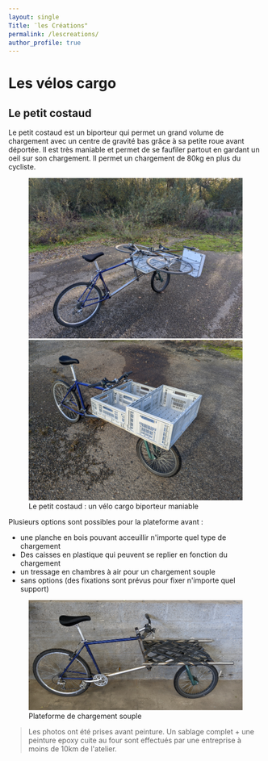 ```yaml
---
layout: single
Title: ¨les Créations"
permalink: /lescreations/
author_profile: true
---
```

# Les vélos cargo
## Le petit costaud
Le petit costaud est un biporteur qui permet un grand volume de chargement avec un centre de gravité bas grâce à sa petite roue avant déportée. Il est très maniable et permet de se faufiler partout en gardant un oeil sur son chargement. Il permet un chargement de 80kg en plus du cycliste.

<figure class="half">
    <a href="/assets/images/cargo01.jpg"><img src="/assets/images/cargo01.jpg"></a>
    <a href="/assets/images/cargo02.jpg"><img src="/assets/images/cargo02.jpg"></a>
    <figcaption>Le petit costaud : un vélo cargo biporteur maniable</figcaption>
</figure>

Plusieurs options sont possibles pour la plateforme avant :
- une planche en bois pouvant acceuillir n'importe quel type de chargement
- Des caisses en plastique qui peuvent se replier en fonction du chargement
- un tressage en chambres à air pour un chargement souple
- sans options (des fixations sont prévus pour fixer n'importe quel support)

<figure class="one">
    <a href="/assets/images/cargo03.jpg"><img src="/assets/images/cargo03.jpg"></a>
    <figcaption>Plateforme de chargement souple</figcaption>
</figure>

> Les photos ont été prises avant peinture. Un sablage complet + une peinture epoxy cuite au four sont effectués par une entreprise à moins de 10km de l'atelier.

